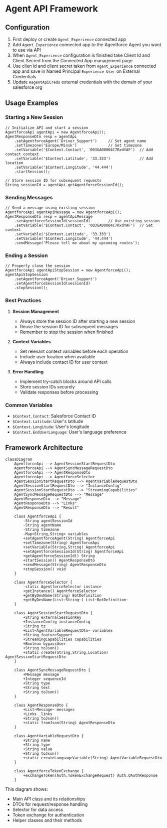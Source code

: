 # Agent API Framework

## Configuration

1. First deploy or create `Agent_Experience` connected app
1. Add `Agent_Experience` connected app to the Agentforce Agent you want to use via API
1. When `Agent_Experience` configuration is finished take Client Id and Client Secred from the Connected App management page
1. Use clien id and client secret taken from `Agent_Experience` connected app and save in Named Principal `Experience User` on External Credentials
1. Update `AagentApiCreds` external credentials with the domain of your salesforce org

## Usage Examples

### Starting a New Session

```apex
// Initialize API and start a session
AgentforceApi agentApi = new AgentforceApi();
AgentResponseDto resp = agentApi
    .setAgentforceAgent('Driver_Support')     // Set agent name
    .setTimezone('Europe/Minsk')              // Set timezone
    .setVariable('$Context.Contact', '003GA00004C7RxdYAF')  // Add contact context
    .setVariable('$Context.Latitude', '33.333')             // Add location
    .setVariable('$Context.Longitude', '44.444')
    .startSession();

// Store session ID for subsequent requests
String sessionId = agentApi.getAgentforceSessionId();
```

### Sending Messages

```apex
// Send a message using existing session
AgentforceApi agentApiMessage = new AgentforceApi();
AgentResponseDto resp = agentApiMessage
    .setAgentforceSessionId(sessionId)        // Use existing session
    .setVariable('$Context.Contact', '003GA00004C7RxdYAF')  // Set context
    .setVariable('$Context.Latitude', '33.333')
    .setVariable('$Context.Longitude', '44.444')
    .sendMessage('Please tell me about my upcoming routes');
```

### Ending a Session

```apex
// Properly close the session
AgentforceApi agentApiStopSession = new AgentforceApi();
agentApiStopSession
    .setAgentforceAgent('Driver_Support')
    .setAgentforceSessionId(sessionId)
    .stopSession();
```

### Best Practices

1. **Session Management**
   - Always store the session ID after starting a new session
   - Reuse the session ID for subsequent messages
   - Remember to stop the session when finished

2. **Context Variables**
   - Set relevant context variables before each operation
   - Include user location when available
   - Always include contact ID for user context

3. **Error Handling**
   - Implement try-catch blocks around API calls
   - Store session IDs securely
   - Validate responses before processing

### Common Variables

- `$Context.Contact`: Salesforce Contact ID
- `$Context.Latitude`: User's latitude
- `$Context.Longitude`: User's longitude
- `$Context.EndUserLanguage`: User's language preference

## Framework Architecture

```mermaid
classDiagram
    AgentforceApi --> AgentSessionStartRequestDto
    AgentforceApi --> AgentSyncMessageRequestDto
    AgentforceApi --> AgentResponseDto
    AgentforceApi --> AgentforceSelector
    AgentSessionStartRequestDto --> AgentVariableRequestDto
    AgentSessionStartRequestDto --> "InstanceConfig"
    AgentSessionStartRequestDto --> "StreamingCapabilities"
    AgentSyncMessageRequestDto --> "Message"
    AgentResponseDto --> "Message"
    AgentResponseDto --> "Links"
    AgentResponseDto --> "Result"
    
    class AgentforceApi {
        -String agentSessionId
        -String agentName
        -String timezone
        -Map<String,String> variables
        +setAgentforceAgent(String) AgentforceApi
        +setTimezone(String) AgentforceApi
        +setVariable(String,String) AgentforceApi
        +setAgentforceSessionId(String) AgentforceApi
        +getAgentforceSessionId() String
        +startSession() AgentResponseDto
        +sendMessage(String) AgentResponseDto
        +stopSession() void
    }
    
    class AgentforceSelector {
        -static AgentforceSelector instance
        +getInstance() AgentforceSelector
        +getByDevName(String) BotDefinition
        +getByDevName(List~String~) List~BotDefinition~
    }
    
    class AgentSessionStartRequestDto {
        +String externalSessionKey
        +InstanceConfig instanceConfig
        +String tz
        +List~AgentVariableRequestDto~ variables
        +String featureSupport
        +StreamingCapabilities capabilities
        +Boolean bypassUser
        +String toJson()
        +static create(String,String,Location) AgentSessionStartRequestDto
    }
    
    class AgentSyncMessageRequestDto {
        +Message message
        +Integer sequenceId
        +String type
        +String text
        +String toJson()
    }
    
    class AgentResponseDto {
        +List~Message~ messages
        +Links _links
        +String toJson()
        +static fromJson(String) AgentResponseDto
    }
    
    class AgentVariableRequestDto {
        +String name
        +String type
        +String value
        +String toJson()
        +static createLanguageVariable(String) AgentVariableRequestDto
    }
    
    class AgentforceTokenExchange {
        +exchangeToken(Auth.TokenExchangeRequest) Auth.OAuthResponse
    }
```

This diagram shows:
- Main API class and its relationships
- DTOs for request/response handling
- Selector for data access
- Token exchange for authentication
- Helper classes and their methods